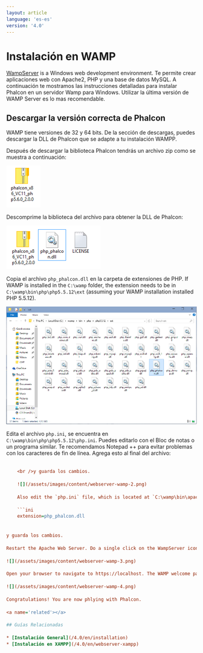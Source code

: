 ```yaml
---
layout: article
language: 'es-es'
version: '4.0'
---
```


<a name='overview'></a>

# Instalación en WAMP

[WampServer](https://www.wampserver.com/en/) is a Windows web development environment. Te permite crear aplicaciones web con Apache2, PHP y una base de datos MySQL. A continuación te mostramos las instrucciones detalladas para instalar Phalcon en un servidor Wamp para Windows. Utilizar la última versión de WAMP Server es lo mas recomendable.

<a name='phalcon'></a>

## Descargar la versión correcta de Phalcon

WAMP tiene versiones de 32 y 64 bits. De la sección de descargas, puedes descargar la DLL de Phalcon que se adapte a tu instalación WAMPP.

Después de descargar la biblioteca Phalcon tendrás un archivo zip como se muestra a continuación:

![](/assets/images/content/webserver-xampp-1.png)

Descomprime la biblioteca del archivo para obtener la DLL de Phalcon:

![](/assets/images/content/webserver-xampp-2.png)

Copia el archivo `php_phalcon.dll` en la carpeta de extensiones de PHP. If WAMP is installed in the `C:\wamp` folder, the extension needs to be in `C:\wamp\bin\php\php5.5.12\ext` (assuming your WAMP installation installed PHP 5.5.12).

![](/assets/images/content/webserver-wamp-1.png)

Edita el archivo `php.ini`, se encuentra en `C:\wamp\bin\php\php5.5.12\php.ini`. Puedes editarlo con el Bloc de notas o un programa similar. Te recomendamos Notepad ++ para evitar problemas con los caracteres de fin de línea. Agrega esto al final del archivo:

```ini extension=php_phalcon.dll

    <br />y guarda los cambios.
    
    ![](/assets/images/content/webserver-wamp-2.png)
    
    Also edit the `php.ini` file, which is located at `C:\wamp\bin\apache\apache2.4.9\bin\php.ini`. Append at the end of the file: 
    
    ```ini
    extension=php_phalcon.dll 
    

y guarda los cambios.

Restart the Apache Web Server. Do a single click on the WampServer icon at system tray. Choose `Restart All Services` from the pop-up menu. Check out that tray icon will become green again.

![](/assets/images/content/webserver-wamp-3.png)

Open your browser to navigate to https://localhost. The WAMP welcome page will appear. Check the section `extensions loaded` to ensure that phalcon was loaded.

![](/assets/images/content/webserver-wamp-4.png)

Congratulations! You are now phlying with Phalcon.

<a name='related'></a>

## Guías Relacionadas

* [Instalación General](/4.0/en/installation)
* [Instalación en XAMPP](/4.0/en/webserver-xampp)